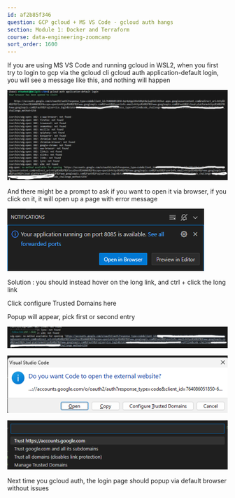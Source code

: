 ```yaml
---
id: af2b85f346
question: GCP gcloud + MS VS Code - gcloud auth hangs
section: Module 1: Docker and Terraform
course: data-engineering-zoomcamp
sort_order: 1600
---
```


If you are using MS VS Code and running gcloud in WSL2, when you first try to login to gcp via the gcloud cli gcloud auth application-default login, you will see a message like this, and nothing will happen

![Image](images/data-engineering-zoomcamp/image_df9492cb.png)

And there might be a prompt to ask if you want to open it via browser, if you click on it, it will open up a page with error message

![Image](images/data-engineering-zoomcamp/image_6b01ae01.png)

Solution : you should instead hover on the long link, and ctrl + click the long link

Click configure Trusted Domains here

Popup will appear, pick first or second entry

![Image](images/data-engineering-zoomcamp/image_bc858c4b.png)

![Image](images/data-engineering-zoomcamp/image_a231d54c.png)

![Image](images/data-engineering-zoomcamp/image_2f5bf08c.png)

Next time you gcloud auth, the login page should popup via default browser without issues

